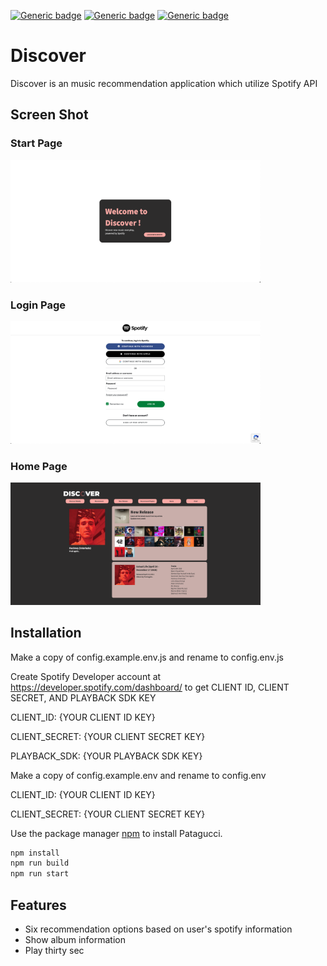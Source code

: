 [![Generic badge](https://img.shields.io/badge/npm-6.14.8-<COLOR>.svg)](https://shields.io/)
[![Generic badge](https://img.shields.io/badge/node-v12.20.2-orange.svg)](https://shields.io/)
[![Generic badge](https://img.shields.io/badge/react-16.14.0-yellowgreen.svg)](https://shields.io/)

# Discover

Discover is an music recommendation application which utilize Spotify API

## Screen Shot
### Start Page
<img src="./readMeImg/startPage.png" width="400px">

### Login Page
<img src="./readMeImg/login.png" width="400px">

### Home Page
<img src="./readMeImg/homePage.png" width="400px">



## Installation

Make a copy of config.example.env.js and rename to config.env.js

Create Spotify Developer account at https://developer.spotify.com/dashboard/ to get CLIENT ID, CLIENT SECRET, AND PLAYBACK SDK KEY

CLIENT_ID: {YOUR CLIENT ID KEY}

CLIENT_SECRET: {YOUR CLIENT SECRET KEY}

PLAYBACK_SDK: {YOUR PLAYBACK SDK KEY}

Make a copy of config.example.env and rename to config.env

CLIENT_ID: {YOUR CLIENT ID KEY}

CLIENT_SECRET: {YOUR CLIENT SECRET KEY}

Use the package manager [npm](https://www.npmjs.com/get-npm) to install Patagucci.

```bash
npm install
npm run build
npm run start
```



## Features
- Six recommendation options based on user's spotify information
- Show album information
- Play thirty sec